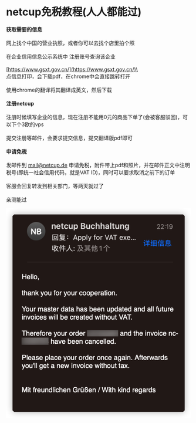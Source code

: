 # netcup免税教程(人人都能过)

**获取需要的信息**\
\
网上找个中国的营业执照，或者你可以去找个店里拍个照\
\
在企业信用信息公示系统中 注册账号查询该企业\
\
[https://www.gsxt.gov.cn/](https://www.gsxt.gov.cn/)\
\
点信息打印，会下载pdf，在chrome中会直接跳转打开\
\
使用chrome的翻译将其翻译成英文，然后下载\
\
**注册netcup**\
\
注册时候填写企业的信息，现在注册不能用0元的商品下单了(会被客服驳回)，可以下个3欧的vps\
\
提交注册等邮件，会要求提交信息，提交翻译版pdf即可\
\
**申请免税**\
\
发邮件到 [mail@netcup.de](mailto:mail@netcup.de) 申请免税，附件带上pdf和照片，并在邮件正文中注明税号(即统一社会信用代码，就是VAT ID)，同时可以要求取消之前下的订单\
\
客服会回复转发到相关部门，等两天就过了\
\
亲测能过

![](<../.gitbook/assets/image (80).png>)
